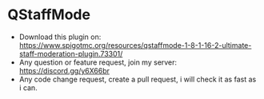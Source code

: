 # QStaffMode
- Download this plugin on:
https://www.spigotmc.org/resources/qstaffmode-1-8-1-16-2-ultimate-staff-moderation-plugin.73301/
- Any question or feature request, join my server:
https://discord.gg/y6X66br
- Any code change request, create a pull request, i will check it as fast as i can.
